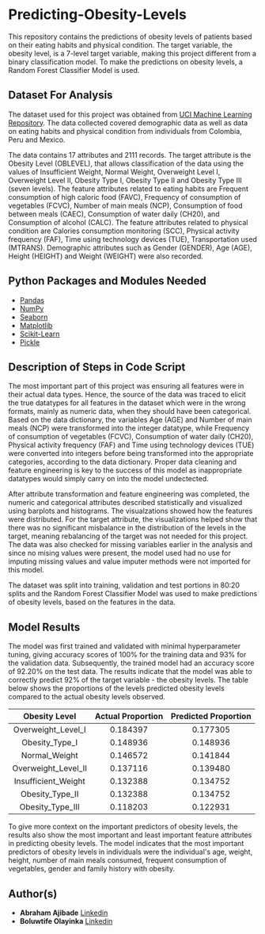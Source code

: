 # Predicting-Obesity-Levels
This repository contains the predictions of obesity levels of patients based on their eating habits and physical condition. The target variable, the obesity level, is a 7-level target variable, making this project different from a binary classification model. To make the predictions on obesity levels, a Random Forest Classifier Model is used.

## Dataset For Analysis
The dataset used for this project was obtained from [UCI Machine Learning Repository](https://archive-beta.ics.uci.edu/dataset/544). The data collected covered  demographic data as well as data on eating habits and physical condition from individuals from Colombia, Peru and Mexico. 

The data contains 17 attributes and 2111 records. The target attribute is the Obesity Level (OBLEVEL), that allows classification of the data using the values of Insufficient Weight, Normal Weight, Overweight Level I, Overweight Level II, Obesity Type I, Obesity Type II and Obesity Type III (seven levels). The feature attributes related to eating habits are Frequent consumption of high caloric food (FAVC), Frequency of consumption of vegetables (FCVC), Number of main meals (NCP), Consumption of food between meals (CAEC), Consumption of water daily (CH20), and Consumption of alcohol (CALC). The feature attributes related to physical condition are Calories consumption monitoring (SCC), Physical activity frequency (FAF), Time using technology devices (TUE), Transportation used (MTRANS). Demographic attributes such as Gender (GENDER), Age (AGE), Height (HEIGHT) and Weight (WEIGHT) were also recorded.

## Python Packages and Modules Needed
- [Pandas](https://pandas.pydata.org/)
- [NumPy](https://numpy.org/)
- [Seaborn](https://seaborn.pydata.org/)
- [Matplotlib](https://matplotlib.org/)
- [Scikit-Learn](https://scikit-learn.org/)
- [Pickle](Lib/pickle.py)

## Description of Steps in Code Script
The most important part of this project was ensuring all features were in their actual data types. Hence, the source of the data was traced to elicit the true datatypes for all features in the dataset which were in the wrong formats, mainly as numeric data, when they should have been categorical. Based on the data dictionary, the variables Age (AGE) and Number of main meals (NCP)  were transformed into the integer datatype, while Frequency of consumption of vegetables (FCVC), Consumption of water daily (CH20), Physical activity frequency (FAF) and Time using technology devices (TUE) were converted into integers before being transformed into the appropriate categories, according to the data dictionary. Proper data cleaning and feature engineering is key to the success of this model as inappropriate datatypes would simply carry on into the model undectected. 

After attribute transformation and feature engineering was completed, the numeric and categorical attributes described statistically and visualized using barplots and histograms. The visualzations showed how the features were distributed. For the target attribute, the visualizations helped show that there was no significant misbalance in the distribution of the levels in the target, meaning rebalancing of the target was not needed for this project. The data was also checked for missing variables earlier in the analysis and 
since no mising values were present, the model used had no use for imputing missing values and value imputer methods were not imported for this model.

The dataset was split into training, validation and test portions in 80:20 splits and the Random Forest Classifier Model was used to make predictions of obesity levels, based on the features in the data. 

## Model Results
The model was first trained and validated with minimal hyperparameter tuning, giving accuracy scores of 100% for the training data and 93% for the validation data. Subsequently, the trained model had an accuracy score of 92.20% on the test data. The results indicate that the model was able to correctly predict 92% of the target variable - the obesity levels. The table below shows the proportions of the levels predicted obesity levels compared to the actual obesity levels observed. 

| Obesity Level| Actual Proportion | Predicted Proportion  |
|  :------:    |  :---------:      |      :---------:      |
| Overweight_Level_I | 0.184397      |  0.177305| 
| Obesity_Type_I  |  0.148936      |     0.148936|
| Normal_Weight   |  0.146572      | 0.141844|
| Overweight_Level_II |  0.137116      |    0.139480|
| Insufficient_Weight | 0.132388      | 0.134752 |
| Obesity_Type_II  |  0.132388     |  0.134752    |
| Obesity_Type_III | 0.118203      | 0.122931 |
      
To give more context on the important predictors of obesity levels, the results also show the most important and least important feature attributes in predicting obesity levels. The model indicates that the most important predictors of obesity levels in individuals were the individual's age, weight, height, number of main meals consumed, frequent consumption of vegetables, gender and family history with obesity. 

## Author(s)
- **Abraham Ajibade** [Linkedin](https://www.linkedin.com/in/abraham-ajibade-759772117)
- **Boluwtife Olayinka** [Linkedin](https://www.linkedin.com/in/ajibade-bolu/) 

